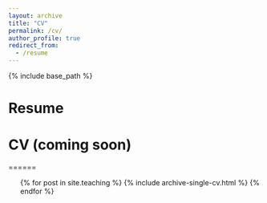 ```yaml
---
layout: archive
title: "CV"
permalink: /cv/
author_profile: true
redirect_from:
  - /resume
---
```


{% include base_path %}

Resume
======


CV (coming soon)
======


======
  <ul>{% for post in site.teaching %}
    {% include archive-single-cv.html %}
  {% endfor %}</ul>
  

